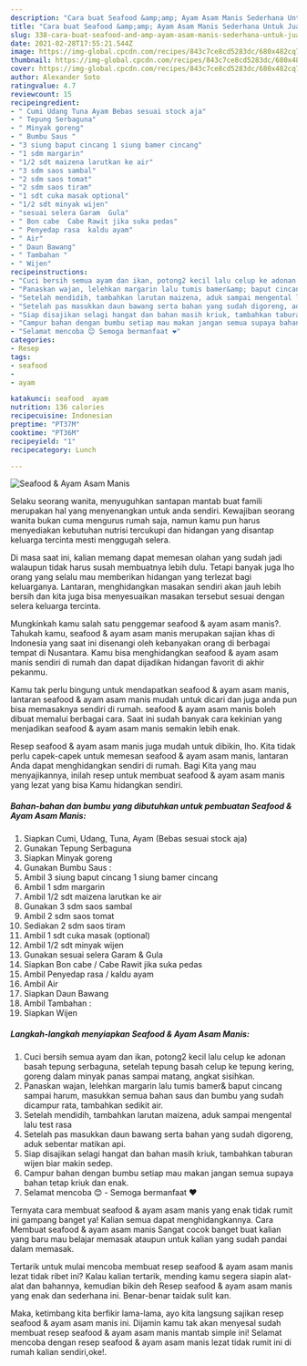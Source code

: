 ```yaml
---
description: "Cara buat Seafood &amp;amp; Ayam Asam Manis Sederhana Untuk Jualan"
title: "Cara buat Seafood &amp;amp; Ayam Asam Manis Sederhana Untuk Jualan"
slug: 338-cara-buat-seafood-and-amp-ayam-asam-manis-sederhana-untuk-jualan
date: 2021-02-28T17:55:21.544Z
image: https://img-global.cpcdn.com/recipes/843c7ce8cd5283dc/680x482cq70/seafood-ayam-asam-manis-foto-resep-utama.jpg
thumbnail: https://img-global.cpcdn.com/recipes/843c7ce8cd5283dc/680x482cq70/seafood-ayam-asam-manis-foto-resep-utama.jpg
cover: https://img-global.cpcdn.com/recipes/843c7ce8cd5283dc/680x482cq70/seafood-ayam-asam-manis-foto-resep-utama.jpg
author: Alexander Soto
ratingvalue: 4.7
reviewcount: 15
recipeingredient:
- " Cumi Udang Tuna Ayam Bebas sesuai stock aja"
- " Tepung Serbaguna"
- " Minyak goreng"
- " Bumbu Saus "
- "3 siung baput cincang 1 siung bamer cincang"
- "1 sdm margarin"
- "1/2 sdt maizena larutkan ke air"
- "3 sdm saos sambal"
- "2 sdm saos tomat"
- "2 sdm saos tiram"
- "1 sdt cuka masak optional"
- "1/2 sdt minyak wijen"
- "sesuai selera Garam  Gula"
- " Bon cabe  Cabe Rawit jika suka pedas"
- " Penyedap rasa  kaldu ayam"
- " Air"
- " Daun Bawang"
- " Tambahan "
- " Wijen"
recipeinstructions:
- "Cuci bersih semua ayam dan ikan, potong2 kecil lalu celup ke adonan basah tepung serbaguna, setelah tepung basah celup ke tepung kering, goreng dalam minyak panas sampai matang, angkat sisihkan."
- "Panaskan wajan, lelehkan margarin lalu tumis bamer&amp; baput cincang sampai harum, masukkan semua bahan saus dan bumbu yang sudah dicampur rata, tambahkan sedikit air."
- "Setelah mendidih, tambahkan larutan maizena, aduk sampai mengental lalu test rasa"
- "Setelah pas masukkan daun bawang serta bahan yang sudah digoreng, aduk sebentar matikan api."
- "Siap disajikan selagi hangat dan bahan masih kriuk, tambahkan taburan wijen biar makin sedep."
- "Campur bahan dengan bumbu setiap mau makan jangan semua supaya bahan tetap kriuk dan enak."
- "Selamat mencoba 😊 Semoga bermanfaat ❤️"
categories:
- Resep
tags:
- seafood
- 
- ayam

katakunci: seafood  ayam 
nutrition: 136 calories
recipecuisine: Indonesian
preptime: "PT37M"
cooktime: "PT36M"
recipeyield: "1"
recipecategory: Lunch

---
```



![Seafood &amp; Ayam Asam Manis](https://img-global.cpcdn.com/recipes/843c7ce8cd5283dc/680x482cq70/seafood-ayam-asam-manis-foto-resep-utama.jpg)

Selaku seorang wanita, menyuguhkan santapan mantab buat famili merupakan hal yang menyenangkan untuk anda sendiri. Kewajiban seorang  wanita bukan cuma mengurus rumah saja, namun kamu pun harus menyediakan kebutuhan nutrisi tercukupi dan hidangan yang disantap keluarga tercinta mesti menggugah selera.

Di masa  saat ini, kalian memang dapat memesan olahan yang sudah jadi walaupun tidak harus susah membuatnya lebih dulu. Tetapi banyak juga lho orang yang selalu mau memberikan hidangan yang terlezat bagi keluarganya. Lantaran, menghidangkan masakan sendiri akan jauh lebih bersih dan kita juga bisa menyesuaikan masakan tersebut sesuai dengan selera keluarga tercinta. 



Mungkinkah kamu salah satu penggemar seafood &amp; ayam asam manis?. Tahukah kamu, seafood &amp; ayam asam manis merupakan sajian khas di Indonesia yang saat ini disenangi oleh kebanyakan orang di berbagai tempat di Nusantara. Kamu bisa menghidangkan seafood &amp; ayam asam manis sendiri di rumah dan dapat dijadikan hidangan favorit di akhir pekanmu.

Kamu tak perlu bingung untuk mendapatkan seafood &amp; ayam asam manis, lantaran seafood &amp; ayam asam manis mudah untuk dicari dan juga anda pun bisa memasaknya sendiri di rumah. seafood &amp; ayam asam manis boleh dibuat memalui berbagai cara. Saat ini sudah banyak cara kekinian yang menjadikan seafood &amp; ayam asam manis semakin lebih enak.

Resep seafood &amp; ayam asam manis juga mudah untuk dibikin, lho. Kita tidak perlu capek-capek untuk memesan seafood &amp; ayam asam manis, lantaran Anda dapat menghidangkan sendiri di rumah. Bagi Kita yang mau menyajikannya, inilah resep untuk membuat seafood &amp; ayam asam manis yang lezat yang bisa Kamu hidangkan sendiri.

<!--inarticleads1-->

##### Bahan-bahan dan bumbu yang dibutuhkan untuk pembuatan Seafood &amp; Ayam Asam Manis:

1. Siapkan  Cumi, Udang, Tuna, Ayam (Bebas sesuai stock aja)
1. Gunakan  Tepung Serbaguna
1. Siapkan  Minyak goreng
1. Gunakan  Bumbu Saus :
1. Ambil 3 siung baput cincang 1 siung bamer cincang
1. Ambil 1 sdm margarin
1. Ambil 1/2 sdt maizena larutkan ke air
1. Gunakan 3 sdm saos sambal
1. Ambil 2 sdm saos tomat
1. Sediakan 2 sdm saos tiram
1. Ambil 1 sdt cuka masak (optional)
1. Ambil 1/2 sdt minyak wijen
1. Gunakan sesuai selera Garam &amp; Gula
1. Siapkan  Bon cabe / Cabe Rawit jika suka pedas
1. Ambil  Penyedap rasa / kaldu ayam
1. Ambil  Air
1. Siapkan  Daun Bawang
1. Ambil  Tambahan :
1. Siapkan  Wijen




<!--inarticleads2-->

##### Langkah-langkah menyiapkan Seafood &amp; Ayam Asam Manis:

1. Cuci bersih semua ayam dan ikan, potong2 kecil lalu celup ke adonan basah tepung serbaguna, setelah tepung basah celup ke tepung kering, goreng dalam minyak panas sampai matang, angkat sisihkan.
1. Panaskan wajan, lelehkan margarin lalu tumis bamer&amp; baput cincang sampai harum, masukkan semua bahan saus dan bumbu yang sudah dicampur rata, tambahkan sedikit air.
1. Setelah mendidih, tambahkan larutan maizena, aduk sampai mengental lalu test rasa
1. Setelah pas masukkan daun bawang serta bahan yang sudah digoreng, aduk sebentar matikan api.
1. Siap disajikan selagi hangat dan bahan masih kriuk, tambahkan taburan wijen biar makin sedep.
1. Campur bahan dengan bumbu setiap mau makan jangan semua supaya bahan tetap kriuk dan enak.
1. Selamat mencoba 😊 - Semoga bermanfaat ❤️




Ternyata cara membuat seafood &amp; ayam asam manis yang enak tidak rumit ini gampang banget ya! Kalian semua dapat menghidangkannya. Cara Membuat seafood &amp; ayam asam manis Sangat cocok banget buat kalian yang baru mau belajar memasak ataupun untuk kalian yang sudah pandai dalam memasak.

Tertarik untuk mulai mencoba membuat resep seafood &amp; ayam asam manis lezat tidak ribet ini? Kalau kalian tertarik, mending kamu segera siapin alat-alat dan bahannya, kemudian bikin deh Resep seafood &amp; ayam asam manis yang enak dan sederhana ini. Benar-benar taidak sulit kan. 

Maka, ketimbang kita berfikir lama-lama, ayo kita langsung sajikan resep seafood &amp; ayam asam manis ini. Dijamin kamu tak akan menyesal sudah membuat resep seafood &amp; ayam asam manis mantab simple ini! Selamat mencoba dengan resep seafood &amp; ayam asam manis lezat tidak rumit ini di rumah kalian sendiri,oke!.

